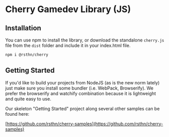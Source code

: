 # Cherry Gamedev Library (JS)

## Installation

You can use npm to install the library, or download the standalone `cherry.js` file from the `dist` folder and include it in your index.html file.

```sh
npm i @rsthn/cherry
```

## Getting Started

If you'd like to build your projects from NodeJS (as is the new norm lately) just make sure you install some bundler (i.e. WebPack, Browserify). We prefer the browserify and watchify combination because it is lightweight and quite easy to use.

Our skeleton "Getting Started" project along several other samples can be found here:

[https://github.com/rsthn/cherry-samples](https://github.com/rsthn/cherry-samples)
